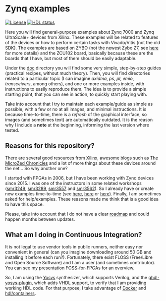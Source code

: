 # Zynq examples

[![License](https://img.shields.io/github/license/rodrigomelo9/zynq-examples.svg?longCache=true)](https://github.com/rodrigomelo9/zynq-examples/blob/main/LICENSE)
[![HDL status](https://img.shields.io/github/workflow/status/rodrigomelo9/zynq-examples/hdl?longCache=true&label=hdl)](https://github.com/rodrigomelo9/zynq-examples/actions/workflows/hdl.yml)

Here you will find general-purpose examples about Zynq 7000 and Zynq UltraScale+ devices from Xilinx.
These examples will be related to features of the devices or how to perform certain tasks with Vivado/Vitis (not the old SDK).
The examples are based on ZYBO (not the newest Zybo Z7, see [here](https://digilent.com/reference/programmable-logic/zybo-z7/migration-guide) for more details) and the ZCU102 board, basically because these are the boards that I have, but most of them should be easily adaptable.

Under the [doc](doc) directory you will find some very simple, step-by-step guides (practical recipes, without much theory).
Then, you will find directories related to a particular topic (I can imagine *axidma*, *ps*, *pl*, *emio*, *transceivers*, among others), and one or more examples inside, with instructions to easily reproduce them.
The idea is to provide a simple starting point, that you can see in action, to quickly start playing with.

Take into account that I try to maintain each example/guide as simple as possible, with a few or no at all images, and minimal instructions.
It is because time-to-time, there is a *refresh* of the graphical interface, so images (and sometimes text) are automatically outdated.
It is the reason why I include a **note** at the beginning, informing the last version where tested.

## Reasons for this repository?

There are several good resources from [Xilinx](https://www.xilinx.com/search/site-keyword-search.html#q=zynq), awesome blogs such as [The MicroZed Chronicles](http://www.microzedchronicles.com) and a lot of more things about these devices around the net... So why another one?

I started with FPGAs in 2006, but I have been working with Zynq devices since 2015.
I was one of the instructors in some related workshops ([smr3249](https://indico.ictp.it/event/8342), [smr3289](http://indico.ictp.it/event/8680), [smr3557](http://indico.ictp.it/event/9644) and [smr3562](http://indico.ictp.it/event/9443)).
So I already have or create new examples time-to-time (see [here](https://github.com/INTI-CMNB-FPGA/fpga_examples), [here](https://github.com/rodrigomelo9/zynq-pl-ps) or [here](https://gitlab.com/rodrigomelo9/core-comblock)).
Finally, I am sometimes asked for help/examples.
These reasons made me think that is a good idea to have this space.

Please, take into account that I do not have a clear [roadmap](https://github.com/rodrigomelo9/zynq-examples/issues/5) and could happen months between updates.

## What am I doing in Continuous Integration?

It is not legal to use vendor tools in public runners, neither easy nor convenient in general (can you imagine downloading around 50 GB and installing it before each run?).
Fortunately, there exist FLOSS (Free/Libre and Open Source Software) and I am a user (and sometimes contributor).
You can see my presentation [FOSS-for-FPGAs](https://rodrigomelo9.github.io/FOSS-for-FPGAs) for an overview.

So, I am using the [Yosys](https://github.com/YosysHQ/yosys) synthesizer, which supports Verilog, and the [ghdl-yosys-plugin](https://github.com/ghdl/ghdl-yosys-plugin), which adds VHDL support, to verify that I am providing working HDL code.
For that purpose, I take advantage of [Docker](https://en.wikipedia.org/wiki/Docker_(software)) and [hdl/containers](https://github.com/hdl/containers).
